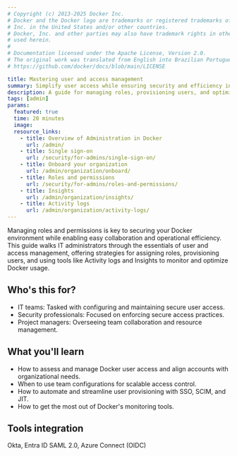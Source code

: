 ```yaml
---
# Copyright (c) 2013-2025 Docker Inc.
# Docker and the Docker logo are trademarks or registered trademarks of Docker,
# Inc. in the United States and/or other countries.
# Docker, Inc. and other parties may also have trademark rights in other terms
# used herein.
#
# Documentation licensed under the Apache License, Version 2.0.
# The original work was translated from English into Brazilian Portuguese.
# https://github.com/docker/docs/blob/main/LICENSE

title: Mastering user and access management
summary: Simplify user access while ensuring security and efficiency in Docker.
description: A guide for managing roles, provisioning users, and optimizing Docker access with tools like SSO and activity logs.
tags: [admin]
params:
  featured: true
  time: 20 minutes
  image:
  resource_links:
    - title: Overview of Administration in Docker
      url: /admin/
    - title: Single sign-on
      url: /security/for-admins/single-sign-on/
    - title: Onboard your organization
      url: /admin/organization/onboard/
    - title: Roles and permissions
      url: /security/for-admins/roles-and-permissions/
    - title: Insights
      url: /admin/organization/insights/
    - title: Activity logs
      url: /admin/organization/activity-logs/
---
```

Managing roles and permissions is key to securing your Docker environment while enabling easy collaboration and operational efficiency. This guide walks IT administrators through the essentials of user and access management, offering strategies for assigning roles, provisioning users, and using tools like Activity logs and Insights to monitor and optimize Docker usage.

## Who's this for?

- IT teams: Tasked with configuring and maintaining secure user access.
- Security professionals: Focused on enforcing secure access practices.
- Project managers: Overseeing team collaboration and resource management.

## What you'll learn

- How to assess and manage Docker user access and align accounts with organizational needs.
- When to use team configurations for scalable access control.
- How to automate and streamline user provisioning with SSO, SCIM, and JIT.
- How to get the most out of Docker's monitoring tools.

## Tools integration

Okta, Entra ID SAML 2.0, Azure Connect (OIDC)
